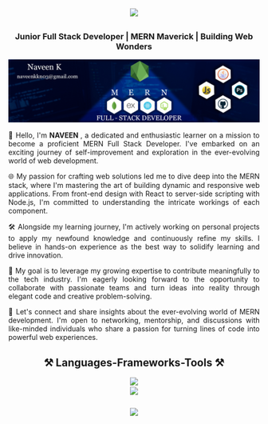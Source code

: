 <h1 align="center">
    <img src="https://readme-typing-svg.herokuapp.com/?font=Righteous&size=35&center=true&vCenter=true&width=500&height=70&duration=4000&lines=Hi+There!+👋;+I'm+Naveen;" />
</h1>

<h3 align="center">Junior Full Stack Developer | MERN Maverick | Building Web Wonders</h3>

<p align="left"> <img src="https://github.com/naveenkarmegam/naveenkarmegam/blob/main/BACKGROUND%20DESIGN.jpg" alt="naveenkarmegam" /> </p>

<div align="justify">
 
👋 Hello, I'm <b>NAVEEN </b>, a dedicated and enthusiastic learner on a mission to become a proficient MERN Full Stack Developer. I've embarked on an exciting journey of self-improvement and exploration in the ever-evolving world of web development.

🌐 My passion for crafting web solutions led me to dive deep into the MERN stack, where I'm mastering the art of building dynamic and responsive web applications. From front-end design with React to server-side scripting with Node.js, I'm committed to understanding the intricate workings of each component.

🛠️ Alongside my learning journey, I'm actively working on personal projects to apply my newfound knowledge and continuously refine my skills. I believe in hands-on experience as the best way to solidify learning and drive innovation.

🚀 My goal is to leverage my growing expertise to contribute meaningfully to the tech industry. I'm eagerly looking forward to the opportunity to collaborate with passionate teams and turn ideas into reality through elegant code and creative problem-solving.

🌟 Let's connect and share insights about the ever-evolving world of MERN development. I'm open to networking, mentorship, and discussions with like-minded individuals who share a passion for turning lines of code into powerful web experiences.

 </div>

<div align="center">
<h2 align="center">⚒️ Languages-Frameworks-Tools ⚒️</h2>
    <img src="https://skillicons.dev/icons?i=javascript,mongodb,express,react,nodejs,java,python,github" /><br>
    <img src="https://skillicons.dev/icons?i=html,css,bootstrap,mysql,vscode,photoshop,illustrator,premiere pro,git" />
</div>
<!-- <h2 align="center">⚡ Stats ⚡</h2>
<br>
<div align=center>
  <img width=390 src="https://streak-stats.demolab.com/?user=salesp07&count_private=true&theme=react&border_radius=10" alt="streak stats"/>
  <img width=390 src="https://github-readme-stats-salesp07.vercel.app/api?username=salesp07&count_private=true&show_icons=true&theme=react&rank_icon=github&border_radius=10" alt="readme stats" />
  <br/>
  <img width=325 align="center" src="https://github-readme-stats-salesp07.vercel.app/api/top-langs/?username=salesp07&hide=HTML&langs_count=8&layout=compact&theme=react&border_radius=10&size_weight=0.5&count_weight=0.5&exclude_repo=github-readme-stats" alt="top langs" />
</div> -->
<h3 align="center">
    <img src="https://readme-typing-svg.herokuapp.com/?font=Righteous&size=25&center=true&vCenter=true&width=500&height=70&duration=4000&lines=Thanks+for+visiting!+✌️;+Shoot+me+a+message+on+Linkedin!;I'm+always+down+to+collab+:)">
</h3>
<br/>
